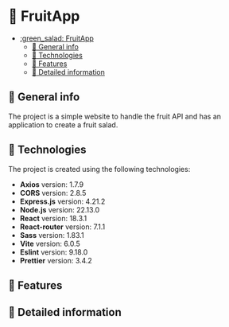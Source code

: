 # :green_salad: FruitApp

- [:green\_salad: FruitApp](#green_salad-fruitapp)
  - [:grapes: General info](#grapes-general-info)
  - [:strawberry: Technologies](#strawberry-technologies)
  - [:banana: Features](#banana-features)
  - [:cherries: Detailed information](#cherries-detailed-information)

## :grapes: General info

The project is a simple website to handle the fruit API and has an application to create a fruit salad.

## :strawberry: Technologies

The project is created using the following technologies:

- **Axios** version: 1.7.9
- **CORS** version: 2.8.5
- **Express.js** version: 4.21.2
- **Node.js** version: 22.13.0
- **React** version: 18.3.1
- **React-router** version: 7.1.1
- **Sass** version: 1.83.1
- **Vite** version: 6.0.5
- **Eslint** version: 9.18.0
- **Prettier** version: 3.4.2

## :banana: Features

## :cherries: Detailed information
